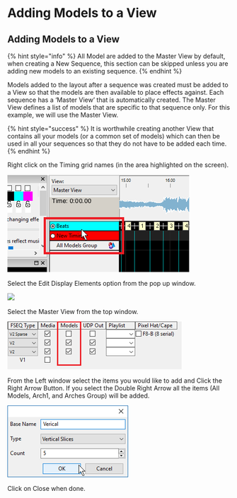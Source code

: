 # Adding Models to a View

## Adding Models to a View

{% hint style="info" %}
All Model are added to the Master View by default, when creating a New Sequence, this section can be skipped unless you are adding new models to an existing sequence.
{% endhint %}

Models added to the layout after a sequence was created must be added to a View so that the models are then available to place effects against.  Each sequence has a ‘Master View’ that is automatically created. The Master View defines a list of models that are specific to that sequence only. For this example, we will use the Master View.

{% hint style="success" %}
It is worthwhile creating another View that contains all your models \(or a common set of models\) which can then be used in all your sequences so that they do not have to be added each time.
{% endhint %}

Right click on the Timing grid names \(in the area highlighted on the screen\).

![](../../../.gitbook/assets/image%20%28766%29.png)

Select the Edit Display Elements option from the pop up window.

![](https://lh5.googleusercontent.com/ulL6RSBnP1k22c_RYnGyg-K6sDCHs5b_kGTzMDkHj5tuAAq5snpVnagIg2JBH9XP2sC2bmguTkd26m_Dpirf-xgS1kfRtiaEQhcBUJ-JQvJw9KD7NATtsAyuctUTJt2d5ZS4hlzt)

Select the Master View from the top window.

![](../../../.gitbook/assets/image%20%28193%29.png)

From the Left window select the items you would like to add and Click the Right Arrow Button. If you select the Double Right Arrow all the items \(All Models, Arch1, and Arches Group\) will be added.

![](../../../.gitbook/assets/image%20%28715%29.png)

Click on Close when done.

